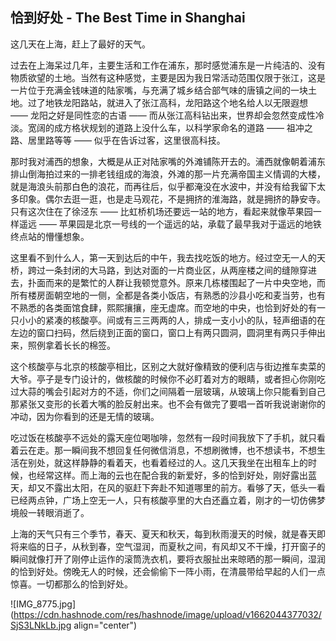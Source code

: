 ## 恰到好处 - The Best Time in Shanghai

这几天在上海，赶上了最好的天气。

过去在上海呆过几年，主要生活和工作在浦东，那时感觉浦东是一片纯洁的、没有物质欲望的土地。当然有这种感觉，主要是因为我日常活动范围仅限于张江，这是一片位于充满金钱味道的陆家嘴，与充满了城乡结合部气味的唐镇之间的一块土地。过了地铁龙阳路站，就进入了张江高科，龙阳路这个地名给人以无限遐想 —— 龙阳之好是同性恋的古语 —— 而从张江高科钻出来，世界却会忽然变成性冷淡。宽阔的成方格状规划的道路上没什么车，以科学家命名的道路 —— 祖冲之路、居里路等等 —— 似乎在告诉过客，这里很高科技。

那时我对浦西的想象，大概是从正对陆家嘴的外滩铺陈开去的。浦西就像朝着浦东排山倒海拍过来的一排老钱组成的海浪，外滩的那一片充满帝国主义情调的大楼，就是海浪头前那白色的浪花，而再往后，似乎都淹没在水波中，并没有给我留下太多印象。偶尔去逛一逛，也是走马观花，不是拥挤的淮海路，就是拥挤的静安寺。只有这次住在了徐泾东 —— 比虹桥机场还要远一站的地方，看起来就像苹果园一样遥远 —— 苹果园是北京一号线的一个遥远的站，承载了最早我对于遥远的地铁终点站的懵懂想象。

这里看不到什么人，第一天到达后的中午，我去找吃饭的地方。经过空无一人的天桥，跨过一条封闭的大马路，到达对面的一片商业区，从两座楼之间的缝隙穿进去，扑面而来的是繁忙的人群让我顿觉意外。原来几栋楼围起了一片中央空地，而所有楼房面朝空地的一侧，全都是各类小饭店，有熟悉的沙县小吃和麦当劳，也有不熟悉的各类面馆食肆，熙熙攘攘，座无虚席。而空地的中央，也恰到好处的有一只小小的紧凑的核酸亭。间或有三三两两的人，排成一支小小的队，轻声细语的在左边的窗口扫码，然后绕到正面的窗口，窗口上有两只圆洞，圆洞里有两只手伸出来，照例拿着长长的棉签。

这个核酸亭与北京的核酸亭相比，区别之大就好像精致的便利店与街边推车卖菜的大爷。亭子是专门设计的，做核酸的时候你不必盯着对方的眼睛，或者担心你刚吃过大蒜的嘴会引起对方的不适，你们之间隔着一层玻璃，从玻璃上你只能看到自己那紧张又变形的长着大嘴的脸反射出来。也不会有做完了要唱一首听我说谢谢你的冲动，因为你看到的还是无情的玻璃。

吃过饭在核酸亭不远处的露天座位喝咖啡，忽然有一段时间我放下了手机，就只看着云在走。那一瞬间我不想回复任何微信消息，不想刷微博，也不想读书，不想生活在别处，就这样静静的看着天，也看着经过的人。这几天我坐在出租车上的时候，也经常这样。而上海的云也在配合我的新爱好，多的恰到好处，刚好露出蓝天，却又不露出太阳，在风的驱赶下奔赴不知道哪里的前方。看够了天，低头一看已经两点钟，广场上空无一人，只有核酸亭里的大白还矗立着，刚才的一切仿佛梦境般一转眼消逝了。

上海的天气只有三个季节，春天、夏天和秋天，每到秋雨漫天的时候，就是春天即将来临的日子，从秋到春，空气湿润，而夏秋之间，有风却又不干燥，打开窗子的瞬间就像打开了刚停止运作的滚筒洗衣机，要将衣服扯出来晾晒的那一瞬间，湿润的恰到好处。傍晚无人的时候，还会偷偷下一阵小雨，在清晨带给早起的人们一点惊喜。一切都那么的恰到好处。


![IMG_8775.jpg](https://cdn.hashnode.com/res/hashnode/image/upload/v1662044377032/SjS3LNkLb.jpg align="center")

